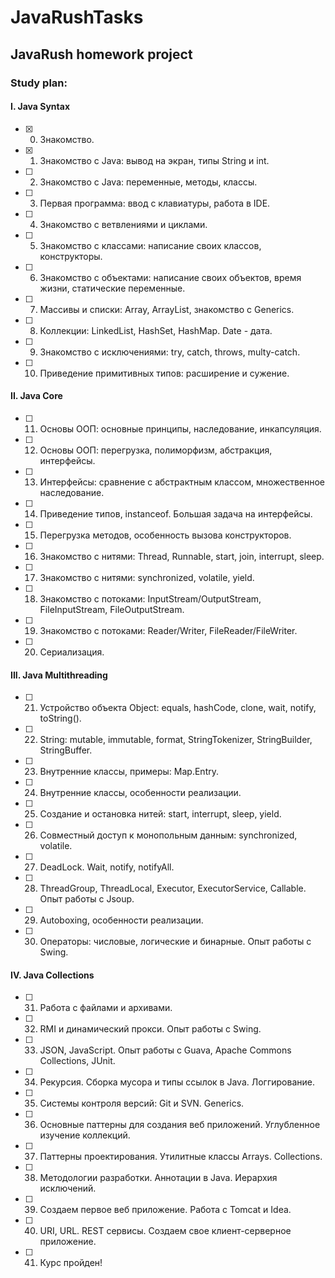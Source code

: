 # JavaRushTasks

## JavaRush homework project

### Study plan:

#### I. Java Syntax
- [x] 0. Знакомство.
- [x] 1. Знакомство с Java: вывод на экран, типы String и int.
- [ ] 2. Знакомство с Java: переменные, методы, классы.
- [ ] 3. Первая программа: ввод с клавиатуры, работа в IDE.
- [ ] 4. Знакомство с ветвлениями и циклами.
- [ ] 5. Знакомство с классами: написание своих классов, конструкторы.
- [ ] 6. Знакомство с объектами: написание своих объектов, время жизни, статические переменные.
- [ ] 7. Массивы и списки: Array, ArrayList, знакомство с Generics.
- [ ] 8. Коллекции: LinkedList, HashSet, HashMap. Date - дата.
- [ ] 9. Знакомство с исключениями: try, catch, throws, multy-catch.
- [ ] 10. Приведение примитивных типов: расширение и сужение.
#### II. Java Core
- [ ] 11. Основы ООП: основные принципы, наследование, инкапсуляция.
- [ ] 12. Основы ООП: перегрузка, полиморфизм, абстракция, интерфейсы.
- [ ] 13. Интерфейсы: сравнение с абстрактным классом, множественное наследование.
- [ ] 14. Приведение типов, instanceof. Большая задача на интерфейсы.
- [ ] 15. Перегрузка методов, особенность вызова конструкторов.
- [ ] 16. Знакомство с нитями: Thread, Runnable, start, join, interrupt, sleep.
- [ ] 17. Знакомство с нитями: synchronized, volatile, yield.
- [ ] 18. Знакомство с потоками: InputStream/OutputStream, FileInputStream, FileOutputStream.
- [ ] 19. Знакомство с потоками: Reader/Writer, FileReader/FileWriter.
- [ ] 20. Сериализация.
#### III. Java Multithreading
- [ ] 21. Устройство объекта Object: equals, hashCode, clone, wait, notify, toString().
- [ ] 22. String: mutable, immutable, format, StringTokenizer, StringBuilder, StringBuffer.
- [ ] 23. Внутренние классы, примеры: Map.Entry.
- [ ] 24. Внутренние классы, особенности реализации.
- [ ] 25. Создание и остановка нитей: start, interrupt, sleep, yield.
- [ ] 26. Совместный доступ к монопольным данным: synchronized, volatile.
- [ ] 27. DeadLock. Wait, notify, notifyAll.
- [ ] 28. ThreadGroup, ThreadLocal, Executor, ExecutorService, Callable. Опыт работы с Jsoup.
- [ ] 29. Autoboxing, особенности реализации.
- [ ] 30. Операторы: числовые, логические и бинарные. Опыт работы с Swing.
#### IV. Java Collections
- [ ] 31. Работа с файлами и архивами.
- [ ] 32. RMI и динамический прокси. Опыт работы с Swing.
- [ ] 33. JSON, JavaScript. Опыт работы с Guava, Apache Commons Collections, JUnit.
- [ ] 34. Рекурсия. Сборка мусора и типы ссылок в Java. Логгирование.
- [ ] 35. Системы контроля версий: Git и SVN. Generics.
- [ ] 36. Основные паттерны для создания веб приложений. Углубленное изучение коллекций.
- [ ] 37. Паттерны проектирования. Утилитные классы Arrays. Collections.
- [ ] 38. Методологии разработки. Аннотации в Java. Иерархия исключений.
- [ ] 39. Создаем первое веб приложение. Работа с Tomcat и Idea.
- [ ] 40. URI, URL. REST сервисы. Создаем свое клиент-серверное приложение.
- [ ] 41. Курс пройден!
